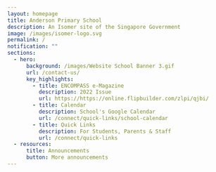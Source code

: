 ```yaml
---
layout: homepage
title: Anderson Primary School
description: An Isomer site of the Singapore Government
image: /images/isomer-logo.svg
permalink: /
notification: ""
sections:
  - hero:
      background: /images/Website School Banner 3.gif
      url: /contact-us/
      key_highlights:
        - title: ENCOMPASS e-Magazine
          description: 2022 Issue
          url: https://https://online.flipbuilder.com/zlpi/qjbi/
        - title: Calendar
          description: School's Google Calendar
          url: /connect/quick-links/school-calendar
        - title: Quick Links
          description: For Students, Parents & Staff
          url: /connect/quick-links
  - resources:
      title: Announcements
      button: More announcements
---
```

